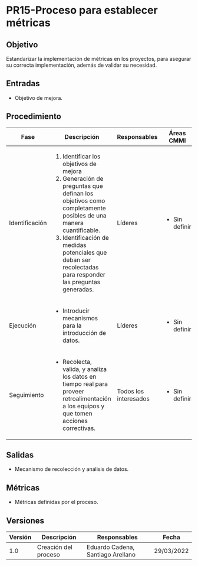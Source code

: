 # PR15-Proceso para establecer métricas

## Objetivo

Estandarizar la implementación de métricas en los proyectos, para asegurar su correcta implementación, además de validar su necesidad.

## Entradas

- Objetivo de mejora.

## Procedimiento

<table>
    <thead>
        <th>Fase</th>
        <th>Descripción</th>
        <th>Responsables</th>
        <th>Áreas CMMI</th>
    </thead>

<tbody>
    <tr>
      <td>Identificación</td>
      <td>
        <ol>
            <li>Identificar los objetivos de mejora</li>
            <li>Generación de preguntas que definan los objetivos como completamente posibles de una manera cuantificable.</li>
            <li>Identificación de medidas potenciales que deban ser recolectadas para responder las preguntas generadas.</li>
        </ol>
      </td>
      <td>Líderes</td>
      <td>
        <ul>
          <li>Sin definir</li>
        </ul>
      </td>
    </tr>
    <tr>
      <td>Ejecución</td>
      <td>
        <ul>
            <li>Introducir mecanismos para la introducción de datos.</li>
        </ul>
      </td>
      <td>Líderes</td>
      <td>
        <ul>
          <li>Sin definir</li>
        </ul>
      </td>
    </tr>
     <tr>
      <td>Seguimiento</td>
      <td>
        <ul>
            <li>Recolecta, valida, y analiza los datos en tiempo real para proveer retroalimentación a los equipos y que tomen acciones correctivas.</li> 
        </ul>
      </td>
      <td>Todos los interesados</td>
      <td>
        <ul>
          <li>Sin definir</li>
        </ul>
      </td>
    </tr>
  </tbody>
</table>

## Salidas

- Mecanismo de recolección y análisis de datos.

## Métricas

- Métricas definidas por el proceso.

## Versiones

| Versión | Descripción          | Responsables                      | Fecha      |
| ------- | -------------------- | --------------------------------- | ---------- |
| 1.0     | Creación del proceso | Eduardo Cadena, Santiago Arellano | 29/03/2022 |
